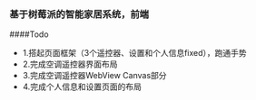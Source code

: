 ### 基于树莓派的智能家居系统，前端

####Todo
 * 1.搭起页面框架（3个遥控器、设置和个人信息fixed），跑通手势
 * 2.完成空调遥控器界面布局
 * 3.完成空调遥控器WebView Canvas部分
 * 4.完成个人信息和设置页面的布局
